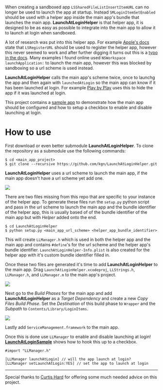 When creating a sandboxed app `LSSharedFileListInsertItemURL` can no longer be used to launch the app at startup. Instead `SMLoginItemSetEnabled` should be used with a helper app inside the main app's bundle that launches the main app. **LaunchAtLoginHelper** is that helper app, it is designed to be as easy as possible to integrate into the main app to allow it to launch at login when sandboxed.

A lot of research was put into this helper app. For example [Apple's docs](http://developer.apple.com/library/mac/#documentation/Security/Conceptual/AppSandboxDesignGuide/DesigningYourSandbox/DesigningYourSandbox.html#//apple_ref/doc/uid/TP40011183-CH4-SW3) state that `LSRegisterURL` should be used to register the helper app, however this never seemed to work and after further digging it turns out this is a [typo in the docs](https://devforums.apple.com/message/647212#647212). Many examples I found online used `NSWorkspace launchApplication:` to launch the main app, however this was blocked by sandboxing so a url scheme is used instead.

**LaunchAtLoginHelper** calls the main app's scheme twice, once to launchg the app and then again with `launchedAtLogin` so the main app can know if it has been launched at login. For example [Play by Play](http://playbyplayapp.com) uses this to hide the app if it was launched at login.

This project contains a [sample app](https://github.com/kgn/LaunchAtLoginHelper/tree/master/LaunchAtLoginSample) to demonstrate how the main app should be configured and how to setup a checkbox to enable and disable launching at login.

# How to use

First download or even better submodule **LaunchAtLoginHelper**. To clone the repository as a submodule use the following commands:

```
$ cd <main_app_project>
$ git clone --recursive https://github.com/kgn/LaunchAtLoginHelper.git
```

**LaunchAtLoginHelper** uses a url scheme to launch the main app, if the main app doesn't have a url scheme yet add one.

![](http://kgn.github.com/content/launchatlogin/url_scheme.png)

There are two files missing from this repo that are specific to your instance of the helper app. To generate these files run the `setup.py` python script and pass in the url scheme to launch the main app and the bundle identifier of the helper app, this is usually based of of the bundle identifier of the main app but with *Helper* added onto the end.

```
$ cd LaunchAtLoginHelper
$ python setup.py <main_app_url_scheme> <helper_app_bundle_identifier>
```

This will create `LLManager.h` which is used in both the helper app and the main app and contains `#define`'s for the url scheme and the helper app's bundle identifier. `LaunchAtLoginHelper-Info.plist` is also created for the helper app with it's custom bundle identifier filled in.

Once these two files are generated it's time to add **LaunchAtLoginHelper** to the main app. Drag `LaunchAtLoginHelper.xcodeproj`, `LLStrings.h`, `LLManager.h`, and `LLManager.m` to the main app's project.

![](http://kgn.github.com/content/launchatlogin/drag_drop_file.png)

Next go to the *Build Phases* for the main app and add **LaunchAtLoginHelper** as a *Target Dependency* and create a new *Copy Files Build Phase*. Set the *Destination* of this build phase to `Wrapper` and the *Subpath* to `Contents/Library/LoginItems`.

![](http://kgn.github.com/content/launchatlogin/build_phases.png)

Lastly add `ServiceManagement.framework` to the main app.

Once this is done use `LLManager` to enable and disable launching at login! [**LaunchAtLoginSample**](https://github.com/kgn/LaunchAtLoginHelper/blob/master/LaunchAtLoginSample/LLAppDelegate.m) shows how to hook this up to a checkbox.

``` obj-c
#import "LLManager.h"

[LLManager launchAtLogin] // will the app launch at login?
[LLManager setLaunchAtLogin:YES] // set the app to launch at login
```

---

Special thanks to [Curtis Hard](http://www.geekygoodness.com) for offering some much needed advice on this project.